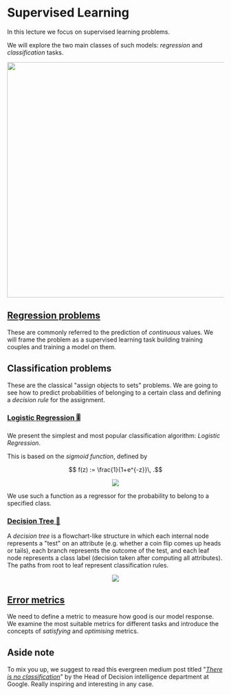 # Supervised Learning

In this lecture we focus on supervised learning problems.

We will explore the two main classes of such models: _regression_ and _classification_ tasks.

<p align="center">
    <img width="547" src="https://imgs.xkcd.com/comics/machine_learning.png">
</p>

## [Regression problems](https://github.com/oscar-defelice/DSAcademy-lectures/blob/master/Lectures_src/03.Supervised_learning/01.Regression.ipynb)

These are commonly referred to the prediction of _continuous_ values. We will frame the problem as a supervised learning task building training couples and training a model on them.

## Classification problems

These are the classical "assign objects to sets" problems. We are going to see how to predict probabilities of belonging to a certain class and defining a _decision rule_ for the assignment.

### [Logistic Regression 🎚️](https://github.com/oscar-defelice/DSAcademy-lectures/blob/master/Lectures_src/03.Supervised_learning/02.Classification.ipynb)

We present the simplest and most popular classification algorithm: _Logistic Regression_.

This is based on the _sigmoid function_, defined by

$$ f(z) := \frac{1}{1+e^{-z}}\, .$$

<p align="center">
    <img src="https://www6b3.wolframalpha.com/Calculate/MSP/MSP3997126a80776156d3d300003cdh3cg22c58ab4d?MSPStoreType=image/gif&s=1">
</p>

We use such a function as a regressor for the probability to belong to a specified class.

### [Decision Tree 🌳]((https://github.com/oscar-defelice/DSAcademy-lectures/blob/master/Lectures_src/03.Supervised_learning/03.DecisionTrees.ipynb))

A _decision tree_ is a flowchart-like structure in which each internal node represents a "test" on an attribute (e.g. whether a coin flip comes up heads or tails), each branch represents the outcome of the test, and each leaf node represents a class label (decision taken after computing all attributes). The paths from root to leaf represent classification rules.

<p align="center">
    <img src="https://imgs.xkcd.com/comics/flow_charts.png">
</p>

## [Error metrics](https://github.com/oscar-defelice/DSAcademy-lectures/blob/master/Lectures_src/03.Supervised_learning/04.ErrorMetrics.ipynb)

We need to define a metric to measure how good is our model response. We examine the most suitable metrics for different tasks and introduce the concepts of _satisfying_ and _optimising_ metrics.

## Aside note

To mix you up, we suggest to read this evergreen medium post titled "[_There is no classification_](https://towardsdatascience.com/there-is-no-classification-heres-why-bdc8539bc898)" by the Head of Decision intelligence department at Google.
Really inspiring and interesting in any case.
